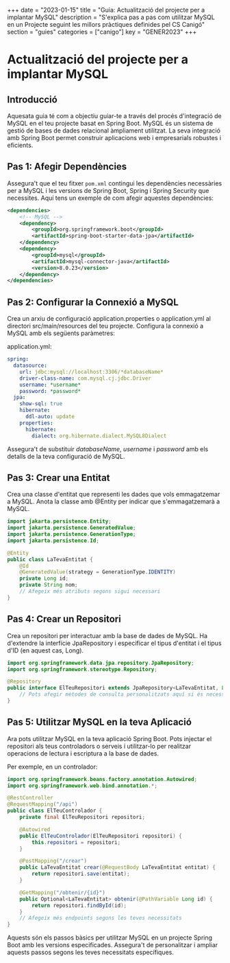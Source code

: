 +++
date = "2023-01-15"
title = "Guia: Actualització del projecte per a implantar MySQL"
description = "S'explica pas a pas com utilitzar MySQL en un Projecte seguint les millors pràctiques definides pel CS Canigó"
section = "guies"
categories = ["canigo"]
key = "GENER2023"
+++


# Actualització del projecte per a implantar MySQL

## Introducció

Aquesata guia té com a objectiu guiar-te a través del procés d'integració de MySQL en el teu projecte basat en Spring Boot. MySQL és un sistema de gestió de bases de dades relacional àmpliament utilitzat. La seva integració amb Spring Boot permet construir aplicacions web i empresarials robustes i eficients.

## Pas 1: Afegir Dependències

Assegura't que el teu fitxer `pom.xml` contingui les dependències necessàries per a MySQL i les versions de Spring Boot, Spring i Spring Security que necessites. Aquí tens un exemple de com afegir aquestes dependències:

```xml
<dependencies>
    <!-- MySQL -->
    <dependency>
        <groupId>org.springframework.boot</groupId>
        <artifactId>spring-boot-starter-data-jpa</artifactId>
    </dependency>
    <dependency>
        <groupId>mysql</groupId>
        <artifactId>mysql-connector-java</artifactId>
        <version>8.0.23</version>
    </dependency>
</dependencies>
```
## Pas 2: Configurar la Connexió a MySQL

Crea un arxiu de configuració application.properties o application.yml al directori src/main/resources del teu projecte. Configura la connexió a MySQL amb els següents paràmetres:

application.yml:

```yml
spring:
  datasource:
    url: jdbc:mysql://localhost:3306/*databaseName*
    driver-class-name: com.mysql.cj.jdbc.Driver
    username: *username*
    password: *password*
  jpa:
    show-sql: true
    hibernate:
      ddl-auto: update
    properties:
      hibernate:
        dialect: org.hibernate.dialect.MySQL8Dialect
```

Assegura't de substituir *databaseName*, *username* i *password* amb els detalls de la teva configuració de MySQL.

## Pas 3: Crear una Entitat

Crea una classe d'entitat que representi les dades que vols emmagatzemar a MySQL. Anota la classe amb @Entity per indicar que s'emmagatzemarà a MySQL.

```java
import jakarta.persistence.Entity;
import jakarta.persistence.GeneratedValue;
import jakarta.persistence.GenerationType;
import jakarta.persistence.Id;

@Entity
public class LaTevaEntitat {
    @Id
    @GeneratedValue(strategy = GenerationType.IDENTITY)
    private Long id;
    private String nom;
    // Afegeix més atributs segons sigui necessari
}

```

## Pas 4: Crear un Repositori
Crea un repositori per interactuar amb la base de dades de MySQL. Ha d'extendre la interfície JpaRepository i especificar el tipus d'entitat i el tipus d'ID (en aquest cas, Long).

```java
import org.springframework.data.jpa.repository.JpaRepository;
import org.springframework.stereotype.Repository;

@Repository
public interface ElTeuRepositori extends JpaRepository<LaTevaEntitat, Long> {
    // Pots afegir mètodes de consulta personalitzats aquí si és necessari.
}
```

## Pas 5: Utilitzar MySQL en la teva Aplicació
Ara pots utilitzar MySQL en la teva aplicació Spring Boot. Pots injectar el repositori als teus controladors o serveis i utilitzar-lo per realitzar operacions de lectura i escriptura a la base de dades.

Per exemple, en un controlador:

```java
import org.springframework.beans.factory.annotation.Autowired;
import org.springframework.web.bind.annotation.*;

@RestController
@RequestMapping("/api")
public class ElTeuControlador {
    private final ElTeuRepositori repositori;

    @Autowired
    public ElTeuControlador(ElTeuRepositori repositori) {
        this.repositori = repositori;
    }

    @PostMapping("/crear")
    public LaTevaEntitat crear(@RequestBody LaTevaEntitat entitat) {
        return repositori.save(entitat);
    }

    @GetMapping("/obtenir/{id}")
    public Optional<LaTevaEntitat> obtenir(@PathVariable Long id) {
        return repositori.findById(id);
    }
    // Afegeix més endpoints segons les teves necessitats
}
```

Aquests són els passos bàsics per utilitzar MySQL en un projecte Spring Boot amb les versions especificades. 
Assegura't de personalitzar i ampliar aquests passos segons les teves necessitats específiques.
